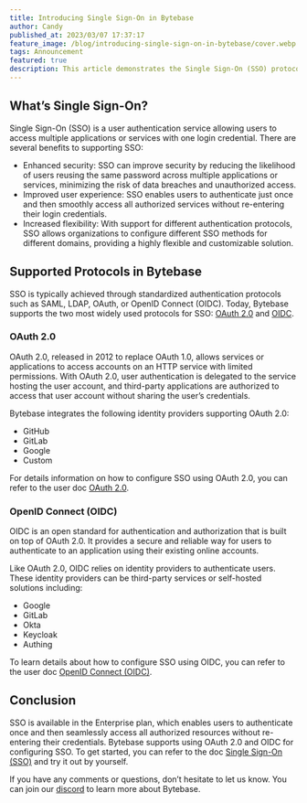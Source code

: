 ```yaml
---
title: Introducing Single Sign-On in Bytebase
author: Candy
published_at: 2023/03/07 17:37:17
feature_image: /blog/introducing-single-sign-on-in-bytebase/cover.webp
tags: Announcement
featured: true
description: This article demonstrates the Single Sign-On (SSO) protocols supported by Bytebase. SSO allows users to log in once and access all authorized resources, improving security, user experience, and organizational flexibility.
---
```


## What’s Single Sign-On?

Single Sign-On (SSO) is a user authentication service allowing users to access multiple applications or services with one login credential. There are several benefits to supporting SSO:

- Enhanced security: SSO can improve security by reducing the likelihood of users reusing the same password across multiple applications or services, minimizing the risk of data breaches and unauthorized access.
- Improved user experience: SSO enables users to authenticate just once and then smoothly access all authorized services without re-entering their login credentials.
- Increased flexibility: With support for different authentication protocols, SSO allows organizations to configure different SSO methods for different domains, providing a highly flexible and customizable solution.

## Supported Protocols in Bytebase

SSO is typically achieved through standardized authentication protocols such as SAML, LDAP, OAuth, or OpenID Connect (OIDC). Today, Bytebase supports the two most widely used protocols for SSO: [OAuth 2.0](https://www.rfc-editor.org/rfc/rfc6749) and [OIDC](https://openid.net/connect/).

### OAuth 2.0

OAuth 2.0, released in 2012 to replace OAuth 1.0, allows services or applications to access accounts on an HTTP service with limited permissions. With OAuth 2.0, user authentication is delegated to the service hosting the user account, and third-party applications are authorized to access that user account without sharing the user’s credentials.

Bytebase integrates the following identity providers supporting OAuth 2.0:

- GitHub
- GitLab
- Google
- Custom

For details information on how to configure SSO using OAuth 2.0, you can refer to the user doc [OAuth 2.0](/docs/administration/sso/oauth2).

### OpenID Connect (OIDC)

OIDC is an open standard for authentication and authorization that is built on top of OAuth 2.0. It provides a secure and reliable way for users to authenticate to an application using their existing online accounts.

Like OAuth 2.0, OIDC relies on identity providers to authenticate users. These identity providers can be third-party services or self-hosted solutions including:

- Google
- GitLab
- Okta
- Keycloak
- Authing

To learn details about how to configure SSO using OIDC, you can refer to the user doc [OpenID Connect (OIDC)](/docs/administration/sso/oidc).

## Conclusion

SSO is available in the Enterprise plan, which enables users to authenticate once and then seamlessly access all authorized resources without re-entering their credentials. Bytebase supports using OAuth 2.0 and OIDC for configuring SSO. To get started, you can refer to the doc [Single Sign-On (SSO)](/docs/administration/sso/overview) and try it out by yourself.

If you have any comments or questions, don’t hesitate to let us know. You can join our [discord](https://discord.gg/H7Ayn5NP) to learn more about Bytebase.
